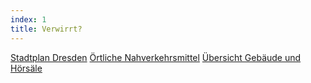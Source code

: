 ```yaml
---
index: 1
title: Verwirrt?
---
```


[Stadtplan Dresden](https://www.openstreetmap.org/relation/191645)
[Örtliche Nahverkehrsmittel](http://www.dvb.de/de/Fahrplan/Verbindungsauskunft/)
[Übersicht Gebäude und Hörsäle](https://navigator.tu-dresden.de/)
